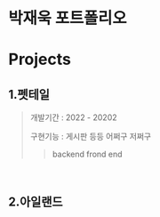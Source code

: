 박재욱 포트폴리오
=
Projects
=

1.펫테일
-
>개발기간 : 2022 - 20202&nbsp;
>
>구현기능 : 게시판 등등 어쩌구 저쩌구
>>backend
>>frond end

&nbsp;

2.아일랜드
-
